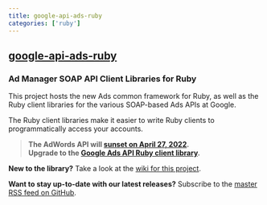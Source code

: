 ```yaml
---
title: google-api-ads-ruby
categories: ['ruby']
---
```

## [google-api-ads-ruby](https://github.com/googleads/google-api-ads-ruby)

### Ad Manager SOAP API Client Libraries for Ruby


This project hosts the new Ads common framework for Ruby, as well as the Ruby
client libraries for the various SOAP-based Ads APIs at Google.

The Ruby client libraries make it easier to write Ruby clients to
programmatically access your accounts.

> **The AdWords API will [sunset on April 27, 2022](https://ads-developers.googleblog.com/2021/04/upgrade-to-google-ads-api-from-adwords.html).  
> Upgrade to the [Google Ads API Ruby client library](https://developers.google.com/google-ads/api/docs/client-libs/ruby).**

**New to the library?** Take a look at the [wiki for this project](https://github.com/googleads/google-api-ads-ruby/wiki).

**Want to stay up-to-date with our latest releases?** Subscribe to the
[master RSS feed on GitHub](https://github.com/googleads/google-api-ads-ruby/commits/master.atom).
